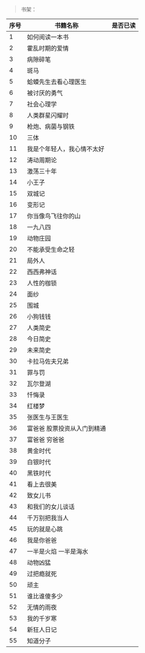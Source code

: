 >书架：

| 序号 | 书籍名称 | 是否已读 |
| --- | --- |--- |
| 1 | 如何阅读一本书 | |
| 2 | 霍乱时期的爱情 | |
| 3 | 病隙碎笔 | |
| 4 | 斑马 | |
| 5 | 蛤蟆先生去看心理医生 | |
| 6 | 被讨厌的勇气 | |
| 7 | 社会心理学 | |
| 8 | 人类群星闪耀时 | |
| 9 | 枪炮、病菌与钢铁 | |
| 10 | 三体	| |
| 11 | 我是个年轻人，我心情不太好 | |
| 12 | 涛动周期论 | |
| 13 | 激荡三十年 | |
| 14 | 小王子 | |
| 15 | 双城记 | |
| 16 | 变形记 | |
| 17 | 你当像鸟飞往你的山 | |
| 18 | 一九八四 | |
| 19 | 动物庄园 | |
| 20 | 不能承受生命之轻 | |
| 21 | 局外人 | |
| 22 | 西西弗神话 | |
| 23 | 人性的枷锁 | |
| 24 | 面纱 | |
| 25 | 围城 | |
| 26 | 小狗钱钱 | |
| 27 | 人类简史 | |
| 28 | 今日简史 | |
| 29 | 未来简史 | |
| 30 | 卡拉马佐夫兄弟 | |
| 31 | 罪与罚 | |
| 32 | 瓦尔登湖 | |
| 33 | 忏悔录 | |
| 34 | 红楼梦 | |
| 35 | 张医生与王医生 | |
| 36 | 富爸爸 股票投资从入门到精通 | |
| 37 | 富爸爸 穷爸爸 | |
| 38 | 黄金时代 | |
| 39 | 白银时代 | |
| 40 | 黑铁时代 | |
| 41 | 看上去很美 | |
| 42 | 致女儿书 | |
| 43 | 和我们的女儿谈话 | |
| 44 | 千万别把我当人 | |
| 45 | 玩的就是心跳 | |
| 46 | 我是你爸爸 | |
| 47 | 一半是火焰 一半是海水 | |
| 48 | 动物凶猛 | |
| 49 | 过把瘾就死 | |
| 50 | 顽主 | |
| 51 | 谁比谁傻多少 | |
| 52 | 无情的雨夜 | |
| 53 | 我的千岁寒 | |
| 54 | 新狂人日记 | |
| 55 | 知道分子 | |
